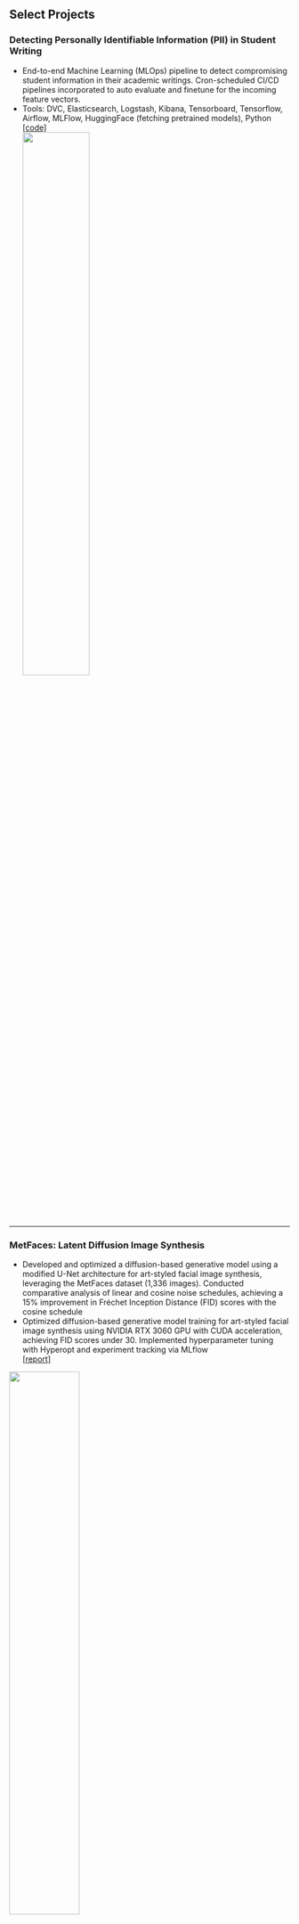 ## Select Projects

### Detecting Personally Identifiable Information (PII) in Student Writing
- End-to-end Machine Learning (MLOps) pipeline to detect compromising student information in their academic writings. Cron-scheduled CI/CD pipelines incorporated to auto evaluate and finetune for the incoming feature vectors. <br>
- Tools: DVC, Elasticsearch, Logstash, Kibana, Tensorboard, Tensorflow, Airflow, MLFlow, HuggingFace (fetching pretrained models), Python <br>
[[code]](https://github.com/SiddharthanSingaravel/PII-Data) <br>
<img src="images/ML Model Pipeline.jpeg?raw=true" style="width: 50%; height: auto;"/> <br>

---

### MetFaces: Latent Diffusion Image Synthesis
- Developed and optimized a diffusion-based generative model using a modified U-Net architecture for art-styled facial image synthesis, leveraging the MetFaces dataset (1,336 images). Conducted comparative analysis of linear and cosine noise schedules, achieving a 15% improvement in Fréchet Inception Distance (FID) scores with the cosine schedule <br>
- Optimized diffusion-based generative model training for art-styled facial image synthesis using NVIDIA RTX 3060 GPU with CUDA acceleration, achieving FID scores under 30. Implemented hyperparameter tuning with Hyperopt and experiment tracking via MLflow <br>
[[report]](https://siddharthansingaravel.github.io/diffusion)<br>
<img src="images/download3.png?raw=true" style="width: 50%; height: auto;"/>

---

### 🌭 Hotdog/Not Hotdog ResNet18-powered Image Classifier
- Inspired by Jian Yang's (Silicon Valley) stellar idea, built a ResNet18-powered image classification model in PyTorch, fine-tuned for binary (hotdog/not hotdog) classification. 
- Deployed the model via Gradio on Hugging Face Spaces (stashed the model in LFS), allowing users to interact with the model directly by uploading
[[huggingfaces gradio app]](https://huggingface.co/spaces/asidfactory/hotdog) [[code]](https://huggingface.co/spaces/asidfactory/hotdog/tree/main)<br>
<img src="images/hotdog.png?raw=true" style="width: 50%; height: auto;"/>

---

### Linear Discriminant Analysis - A Comprehensive Guide
- A deep dive into the mathematical underpinnings and the statistical assumptions that make LDA a powerful dimensionality reduction and classification tool <br>
- Reformulating LDA as a Neural Network: Discover how LDA can be reimagined as a Neural Network classifier, implemented as a simple Multilayer Perceptron (MLP) trained using backpropagation <br>
[[substack blog]](https://sidsingaravel.substack.com/p/linear-discriminant-analysis-a-comprehensive) [[report]](pdf/lda.pdf) <br>
<img src="images/ldaNeuralNetwork.png" alt="Linear Discriminant Analysis" width="50%" height=auto>

---

### Monte Carlo Strategy for FiveThirtyEight's Riddler Nation
- Developed a Monte Carlo-based simulation strategy to optimize soldier deployment in FiveThirtyEight’s Riddler Nation, refining approaches through randomized trials and pairwise evaluations <br>
[[substack blog]](https://sidsingaravel.substack.com/p/a-statistical-approach-to-fivethirtyeights) <br>
<img src="images/Collage.png" alt="FiveThirtyEight Simulations" width="50%" height=auto>

---

### BeeBot: NYT's Spelling Bee Solver
- Engineered a high-performance solver for the NYT Spelling Bee puzzle, processing 170,000+ words in under 1 second <br>
- Developed an intuitive Streamlit web interface, enabling users to input puzzle parameters and receive instant results, including valid words, pangrams, and  score distributions <br>
[[beebotnyt.streamlit.app]](https://beebotnyt.streamlit.app/) <br>
<img src="images/beebot_fig_gif.gif" alt="Beebot Streamlit" width="50%" height=auto>

--- 

### ETL Pipeline for Tracking Boston Public Library Daily Activity: Cron-Scheduled Reporting
- Automated Data Pipeline: Implemented a cron-scheduled pipeline to collect and process Boston Public Library user activity data daily, using Python, Pandas, and Plotly for real-time visualizations.
- Data Aggregation & Visualization: Engineered data aggregation with Pandas and interactive visualizations with Plotly, automating daily updates via cron for consistent reporting.
- **Data Source**: Analyze Boston, Boston Public Library [[link]](https://data.boston.gov/dataset/daily-active-user-counts/resource/c13199bf-49a1-488d-b8e9-55e49523ef81)<br>
[[bostonpubliclibrary.streamlit.app]](https://bostonpubliclibrary.streamlit.app/) [[code]](https://siddharthansingaravel.github.io/bostonPublicLibrary)<br>
<img src="images/CronScheduler-BPLTracker GIF.gif" alt="Beebot Streamlit" width="50%" height=auto>

---

### Project Visualization: Tableau
Played around with some quirky datasets in Tableau, including:
- A move-by-move visualization of the epic 1996 chess showdown between Deep Blue and Kasparov (yeah, when AI first beat a human chess champion!)
- Tracked how the name "Emma" became a total hit for baby girls in the US over the years (spoiler: it really took off!) <br>
[[Tableau Public Profile]](https://public.tableau.com/app/profile/siddharthan.s/vizzes) <br>
<img src="images/tableau_collage.png" alt="Tableau Visualizations" width="50%" height=auto>

---

### Estimating Pi through Monte-Carlo Methods
- Developed a Monte Carlo simulation using random point sampling in a unit square to estimate π. Generated 1M+ random (x,y) coordinates and calculated the ratio of points falling inside a quarter circle to total points, achieving a 3-digit precision estimate of π ≈ 3.141.
- Implemented statistical convergence analysis using the Law of Large Numbers, demonstrating how increasing sample size improves estimation accuracy. Visualized convergence patterns through matplotlib animations, showing error reduction from 10% to <0.1% with increased iterations.
[[substack blog]](https://sidsingaravel.substack.com/p/estimating-pi-through-monte-carlo) <br>
<img src="images/simulation.png" alt="Pi Simulations" width="50%" height=auto>

---

### Banking Behavior Analytics: Predicting Term Deposit Subscriptions
- ML Pipeline Development: Built predictive models analyzing 41,188 marketing campaign records to forecast term deposit subscriptions. Implemented SMOTE and ADASYN for handling class imbalance, achieving 97% accuracy with k-NN (k=2). Used Logistic Regression, k-NN, and SVM classifiers with cross-validation for model evaluation.
- Feature Engineering & Analysis: Engineered 20 features including client demographics, macroeconomic indicators, and campaign metrics. Revealed key demographic insights through exploratory analysis: young professionals showed highest subscription rates, and cellular contact campaigns demonstrated 10x better conversion rates. Utilized correlation analysis and dimensionality reduction techniques (PCA) for feature selection.
[[report]](https://siddharthansingaravel.github.io/bankingAnalytics) <br>
<img src="images/portugese_banking_collage.png" alt="Portugese banking behavior analytics" width="50%" height=auto>

---

### Database Design for Clean Energy Market Operation
- Built a centralized database system for tracking residential solar grid metrics and user behavior
- Used MySQL and Neo4j (graph) for data modeling, with Python-based visualization through Streamlit. The system calculates producer incentives based on energy contributions to utility grids
- Architected UX interface for real-time analytics using Python-SQL driver (PyMySQL) and Streamlit API <br>
[[report]](https://siddharthansingaravel.github.io/solarDatabase) <br>
<img src="images/Solar_UML.jpg" alt="Database design for clean energy market operations" width="50%" height=auto>

---

### Obfuscated MalMem: Sophisticated Malware Detection through Supervised Learning Strategies
- Built an array of classification models analyzing 59,000 memory dump records to detect sophisticated malware. Implemented feature engineering and dimensionality reduction (PCA) on 55 features, reducing to 15 components while retaining 97% variance. Achieved 99.98% accuracy using SVM and k-NN classifiers, with near-perfect precision scores.
- Developed correlation analysis to reduce feature dimensionality, implementing high covariance filters (threshold 0.90) to eliminate 29 redundant features. Evaluated six ML models including Logistic Regression, k-NN, Decision Trees, Random Forest, SVM, and Neural Networks, optimizing for both accuracy and computational efficiency.
[[report]](https://siddharthansingaravel.github.io/malmem) <br>
<img src="images/malmem_detection_collage.png" alt="Malware detection" width="50%" height=auto>

---

### Market Analysis: Strategic Insights for a Type-2 Diabetes Drug Launch
- Performed market analysis for a hypothetical Type-2 Diabetes drug launch, assessing branded vs. generic dynamics, sales trends, and competitor pricing strategies <br>
[[slide deck]](https://siddharthansingaravel.github.io/MarketResearch) <br>
<img src="images/marketResearch.png" alt="Type-2 Market Analysis" width="50%" height=auto> <br>

---

### Always Switch: Monty Hall Monte Carlo Simulations
- Developed a Python simulation of the Monty Hall Problem, conducting 10,000 trials to demonstrate the counterintuitive probability concept, resulting in a 67.4% win rate when switching doors
- Created data visualization using matplotlib to clearly illustrate simulation results, enhancing understanding of complex probability principles through visual representation <br>
[[link]](https://siddharthansingaravel.github.io/montyHall) <br>
<img src="images/montyHall.png" alt="Monty Hall" width="50%" height=auto> <br>

---

### Two Chords Intersecting: What are the chances?
- This Monte Carlo simulation explores the probability of two randomly drawn chords intersecting within a unit circle. The experiment generates random chords and determines whether they intersect, repeating this process 10,000 times to estimate the probability empirically.
- As the trials accumulate, we converge on an empirical probability, offering insight into this geometric phenomenon. This experiment not only demonstrates the power of Monte Carlo methods in solving complex probabilistic problems but also reveals the hidden patterns within seemingly random geometric configurations. <br>
[[link]](https://siddharthansingaravel.github.io/twoChords) <br>
<img src="images/twoChordsIntersecting.png" alt="Monty Hall" width="50%" height=auto> <br>

<p style="font-size:11px">Page template forked from <a href="https://github.com/evanca/quick-portfolio">evanca</a></p>
<!-- Remove above link if you don't want to attibute -->
